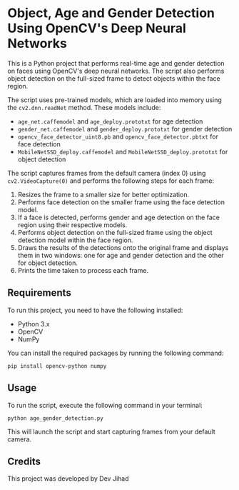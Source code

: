 # Object, Age and Gender Detection Using OpenCV's Deep Neural Networks

This is a Python project that performs real-time age and gender detection on faces using OpenCV's deep neural networks. The script also performs object detection on the full-sized frame to detect objects within the face region.

The script uses pre-trained models, which are loaded into memory using the `cv2.dnn.readNet` method. These models include:

- `age_net.caffemodel` and `age_deploy.prototxt` for age detection
- `gender_net.caffemodel` and `gender_deploy.prototxt` for gender detection
- `opencv_face_detector_uint8.pb` and `opencv_face_detector.pbtxt` for face detection
- `MobileNetSSD_deploy.caffemodel` and `MobileNetSSD_deploy.prototxt` for object detection

The script captures frames from the default camera (index 0) using `cv2.VideoCapture(0)` and performs the following steps for each frame:

1. Resizes the frame to a smaller size for better optimization.
2. Performs face detection on the smaller frame using the face detection model.
3. If a face is detected, performs gender and age detection on the face region using their respective models.
4. Performs object detection on the full-sized frame using the object detection model within the face region.
5. Draws the results of the detections onto the original frame and displays them in two windows: one for age and gender detection and the other for object detection.
6. Prints the time taken to process each frame.

## Requirements
To run this project, you need to have the following installed:

- Python 3.x
- OpenCV
- NumPy

You can install the required packages by running the following command:

```
pip install opencv-python numpy
```

## Usage
To run the script, execute the following command in your terminal:

```
python age_gender_detection.py
```

This will launch the script and start capturing frames from your default camera.

## Credits
This project was developed by Dev Jihad
